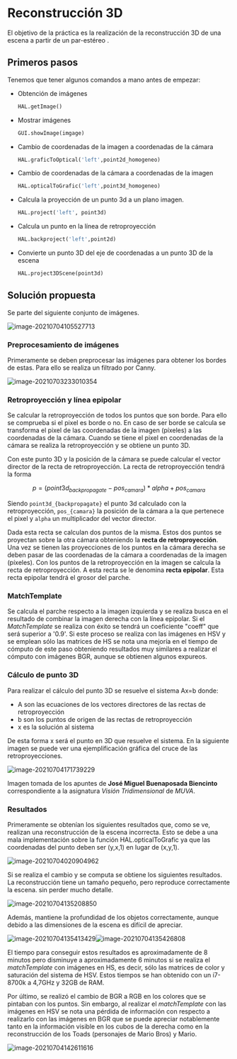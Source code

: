 # Reconstrucción 3D

El objetivo de la práctica es la realización de la reconstrucción 3D de una escena a partir de un par-estéreo .

## Primeros pasos

Tenemos que tener algunos comandos a mano antes de empezar:

* Obtención de imágenes

  ```python
  HAL.getImage()
  ```

* Mostrar imágenes

  ```python
  GUI.showImage(imgage)
  ```

* Cambio de coordenadas de la imagen a coordenadas de la cámara

  ```python
  HAL.graficToOptical('left',point2d_homogeneo)
  ```

* Cambio de coordenadas de la cámara a coordenadas de la imagen

  ```python
  HAL.opticalToGrafic('left',point3d_homogeneo)
  ```

* Calcula la proyección de un punto 3d a un plano imagen.

  ```python
  HAL.project('left', point3d)
  ```

* Calcula un punto en la línea de retroproyección

  ```python
  HAL.backproject('left',point2d)
  ```

* Convierte un punto 3D del eje de coordenadas a un punto 3D de la escena

  ```python
  HAL.project3DScene(point3d)
  ```

## Solución propuesta

Se parte del siguiente conjunto de imágenes.

![image-20210704105527713](img/practica_2/base.png)

### Preprocesamiento de imágenes

Primeramente se deben preprocesar las imágenes para obtener los bordes de estas. Para ello se realiza un filtrado por Canny. 

![image-20210703233010354](img/practica_2/canny.png)

### Retroproyección y línea epipolar

Se calcular la retroproyección de todos los puntos que son borde. Para ello se comprueba si el pixel es borde o no. En caso de ser borde se calcula se transforma el pixel de las coordenadas de la imagen (píxeles) a las coordenadas de la cámara. Cuando se tiene el pixel en coordenadas de la cámara se realiza la retroproyección y se obtiene un punto 3D. 

Con este punto 3D y la posición de la cámara se puede calcular el vector director de la recta de retroproyección. La recta de retroproyección tendrá la forma

```math
p = (point3d_{backpropagate} - pos_{camara})*alpha + pos_{camara}
```

Siendo `point3d_{backpropagate}` el punto 3d calculado con la retroproyección, `pos_{camara}` la posición de la cámara a la que pertenece el pixel y `alpha` un multiplicador del vector director.

Dada esta recta se calculan dos puntos de la misma. Estos dos puntos se proyectan sobre la otra cámara obteniendo la __recta de retroproyección__. Una vez se tienen las proyecciones de los puntos en la cámara derecha se deben pasar de las coordenadas de la cámara a coordenadas de la imagen (píxeles). Con los puntos de la retroproyección en la imagen se calcula la recta de retroproyección. A esta recta se le denomina __recta epipolar__. Esta recta epipolar tendrá el grosor del parche. 

### MatchTemplate

Se calcula el parche respecto a la imagen izquierda y se realiza busca en el resultado de combinar la imagen derecha con la línea epipolar. Si el _MatchTemplate_ se realiza con éxito se tendrá un coeficiente "coeff" que será superior a '0.9'. Si este proceso se realiza con las imágenes en HSV y se emplean sólo las matrices de HS se nota una mejoría en el tiempo de cómputo de este paso obteniendo resultados muy similares a realizar el cómputo con imágenes BGR, aunque se obtienen algunos expureos.

### Cálculo de punto 3D

Para realizar el cálculo del punto 3D se resuelve el sistema Ax=b donde:

- A son las ecuaciones de los vectores directores de las rectas de retroproyección
- b son los puntos de origen de las rectas de retroproyección
- x es la solución al sistema

De esta forma x será el punto en 3D que resuelve el sistema. En la siguiente imagen se puede ver una ejemplificación gráfica del cruce de las retroproyecciones.

![image-20210704171739229](img/practica_2/3d.png)

Imagen tomada de los apuntes de __José Miguel Buenaposada Biencinto__ correspondiente a la asignatura _Visión Tridimensional_ de _MUVA_.

### Resultados

Primeramente se obtenían los siguientes resultados que, como se ve, realizan una reconstrucción de la escena incorrecta. Esto se debe a una mala implementación sobre la función HAL.opticalToGrafic ya que las coordenadas del punto deben ser (y,x,1) en lugar de (x,y,1). 

![image-20210704020904962](img/practica_2/intento_1.png)

Si se realiza el cambio y se computa se obtiene los siguientes resultados. La reconstrucción tiene un tamaño pequeño, pero reproduce correctamente la escena. sin perder mucho detalle.

![image-20210704135208850](img/practica_2/intento_2.1.png)

Además, mantiene la profundidad de los objetos correctamente, aunque debido a las dimensiones de la escena es difícil de apreciar.

![image-20210704135413429](img/practica_2/intento_2.2.png)![image-20210704135426808](img/practica_2/intento_2.3.png)

El tiempo para conseguir estos resultados es aproximadamente de 8 minutos pero disminuye a aproximadamente 6 minutos si se realiza el _matchTemplate_ con imágenes en HS, es decir, sólo las matrices de color y saturación del sistema de HSV. Estos tiempos se han obtenido con un i7-8700k a 4,7GHz y 32GB de RAM.

Por último, se realizó el cambio de BGR a RGB en los colores que se pintaban con los puntos. Sin embargo, al realizar el _matchTemplate_ con las imágenes en HSV se nota una pérdida de información con respecto a realizarlo con las imágenes en BGR que se puede apreciar notablemente tanto en la información visible en los cubos de la derecha como en la reconstrucción de los Toads (personajes de Mario Bros) y Mario.

![image-20210704142611616](img/practica_2/intento_2.HSV.png)
